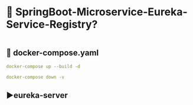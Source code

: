 # 🎯 SpringBoot-Microservice-Eureka-Service-Registry?

<img src="">

## 📌 docker-compose.yaml

```yaml
docker-compose up --build -d
```

```yaml
docker-compose down -v
```

## ▶️eureka-server

<img src="">

